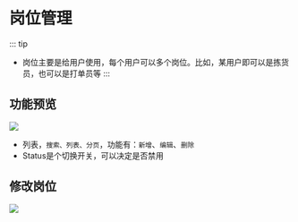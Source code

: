 # 岗位管理

::: tip
- 岗位主要是给用户使用，每个用户可以多个岗位。比如，某用户即可以是拣货员，也可以是打单员等
:::

## 功能预览
![](/system/job/job.png)
- 列表，`搜索、列表、分页`，功能有：`新增`、`编辑`、`删除`
- Status是个切换开关，可以决定是否禁用

## 修改岗位
![](/system/job/job-edit.png)

